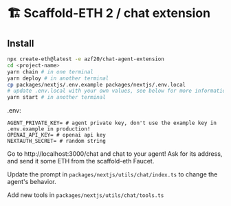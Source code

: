 # 🏗 Scaffold-ETH 2 / chat extension

## Install

```bash
npx create-eth@latest -e azf20/chat-agent-extension
cd <project-name>
yarn chain # in one terminal
yarn deploy # in another terminal
cp packages/nextjs/.env.example packages/nextjs/.env.local
# update .env.local with your own values, see below for more information
yarn start # in another terminal
```

.env:
```
AGENT_PRIVATE_KEY= # agent private key, don't use the example key in .env.example in production!
OPENAI_API_KEY= # openai api key
NEXTAUTH_SECRET= # random string
```

Go to http://localhost:3000/chat and chat to your agent! Ask for its address, and send it some ETH from the scaffold-eth Faucet.

Update the prompt in `packages/nextjs/utils/chat/index.ts` to change the agent's behavior.

Add new tools in `packages/nextjs/utils/chat/tools.ts`
